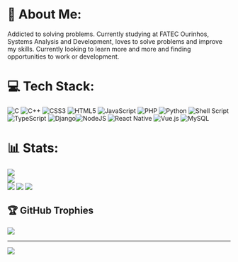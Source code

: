 # 💫 About Me:
Addicted to solving problems. Currently studying at FATEC Ourinhos, Systems Analysis and Development, loves to solve problems and improve my skills.
Currently looking to learn more and more and finding opportunities to work or development.


# 💻 Tech Stack:
![C](https://img.shields.io/badge/c-%2300599C.svg?style=plastic&logo=c&logoColor=white) ![C++](https://img.shields.io/badge/c++-%2300599C.svg?style=plastic&logo=c%2B%2B&logoColor=white) ![CSS3](https://img.shields.io/badge/css3-%231572B6.svg?style=plastic&logo=css3&logoColor=white) ![HTML5](https://img.shields.io/badge/html5-%23E34F26.svg?style=plastic&logo=html5&logoColor=white) ![JavaScript](https://img.shields.io/badge/javascript-%23323330.svg?style=plastic&logo=javascript&logoColor=%23F7DF1E) ![PHP](https://img.shields.io/badge/php-%23777BB4.svg?style=plastic&logo=php&logoColor=white) ![Python](https://img.shields.io/badge/python-3670A0?style=plastic&logo=python&logoColor=ffdd54) ![Shell Script](https://img.shields.io/badge/shell_script-%23121011.svg?style=plastic&logo=gnu-bash&logoColor=white) ![TypeScript](https://img.shields.io/badge/typescript-%23007ACC.svg?style=plastic&logo=typescript&logoColor=white) ![Django](https://img.shields.io/badge/express.js-%23404d59.svg?style=plastic&logo=express&logoColor=%2361DAFB)![NodeJS](https://img.shields.io/badge/node.js-6DA55F?style=plastic&logo=node.js&logoColor=white) ![React Native](https://img.shields.io/badge/react_native-%2320232a.svg?style=plastic&logo=react&logoColor=%2361DAFB) ![Vue.js](https://img.shields.io/badge/vuejs-%2335495e.svg?style=plastic&logo=vuedotjs&logoColor=%234FC08D) ![MySQL](https://img.shields.io/badge/mysql-%2300f.svg?style=plastic&logo=mysql&logoColor=white)
# 📊 Stats:
![](https://github-readme-stats.vercel.app/api?username=EternalGerms&theme=midnight-purple&hide_border=false&include_all_commits=true&count_private=true)<br/>
![](https://github-readme-streak-stats.herokuapp.com/?user=EternalGerms&theme=midnight-purple&hide_border=false)<br/>
![](https://github-readme-stats.vercel.app/api/top-langs/?username=EternalGerms&theme=midnight-purple&hide_border=false&include_all_commits=true&count_private=true&layout=compact)
![](https://www.codewars.com/users/EternalGerms/badges/large)
![](https://img.shields.io/badge/dynamic/json?style=for-the-badge&labelColor=black&color=%23ffa116&label=Solved&query=solved&url=https%3A%2F%2Fleetcode-badge.vercel.app%2Fapi%2Fusers%2FEternalGerms&logo=leetcode&logoColor=yellow)

## 🏆 GitHub Trophies
![](https://github-profile-trophy.vercel.app/?username=EternalGerms&theme=tokyonight&no-frame=false&no-bg=true&margin-w=4)

---
[![](https://visitcount.itsvg.in/api?id=EternalGerms&icon=2&color=6)](https://visitcount.itsvg.in)
